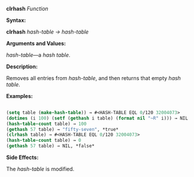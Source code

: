 **clrhash** *Function* 



**Syntax:** 



**clrhash** *hash-table → hash-table* 



**Arguments and Values:** 



*hash-table*—a *hash table*. 







 



 



**Description:** 



Removes all entries from *hash-table*, and then returns that empty *hash table*. 



**Examples:**
```lisp
 
(setq table (make-hash-table)) → #<HASH-TABLE EQL 0/120 32004073> 
(dotimes (i 100) (setf (gethash i table) (format nil "~R" i))) → NIL 
(hash-table-count table) → 100 
(gethash 57 table) → "fifty-seven", *true* 
(clrhash table) → #<HASH-TABLE EQL 0/120 32004073> 
(hash-table-count table) → 0 
(gethash 57 table) → NIL, *false* 

```
**Side Effects:** 



The *hash-table* is modified. 



